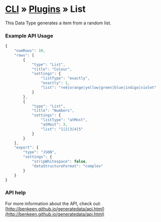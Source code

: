 # [CLI](../../../../../cli/README.md) &raquo; [Plugins](../../../../../cli/PLUGINS.md) &raquo; List

This Data Type generates a item from a random list. 


### Example API Usage

```javascript
{
    "numRows": 10,
    "rows": [
        {
            "type": "List",
            "title": "Colour",
            "settings": {
                "listType": "exactly", 
                "exactly": 1,
                "list": "red|orange|yellow|green|blue|indigo|violet"
            }
        },
        {
            "type": "List",
            "title": "Numbers",
            "settings": {
                "listType": "atMost", 
                "atMost": 3,
                "list": "1|2|3|4|5"
            }
        }
    ],
    "export": {
        "type": "JSON",
        "settings": {
            "stripWhitespace": false,
            "dataStructureFormat": "complex"
        }
    }
}
```
 
### API help

For more information about the API, check out:
[http://benkeen.github.io/generatedata/api.html](http://benkeen.github.io/generatedata/api.html)
